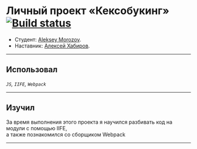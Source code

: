 # Личный проект «Кексобукинг» [![Build status][travis-image]][travis-url]

* Студент: [Aleksey Morozov](https://up.htmlacademy.ru/javascript/21/user/593913).
* Наставник: [Алексей Хабиров](https://htmlacademy.ru/profile/alex_khab).

---

## Использовал

_`JS`, `IIFE`, `Webpack`_

---

## Изучил

За время выполнения этого проекта я научился разбивать код на модули с помощью IIFE, <br>
а также познакомился со сборщиком Webpack

---

[travis-image]: https://travis-ci.com/htmlacademy-javascript/593913-keksobooking-21.svg?branch=master
[travis-url]: https://travis-ci.com/htmlacademy-javascript/593913-keksobooking-21
